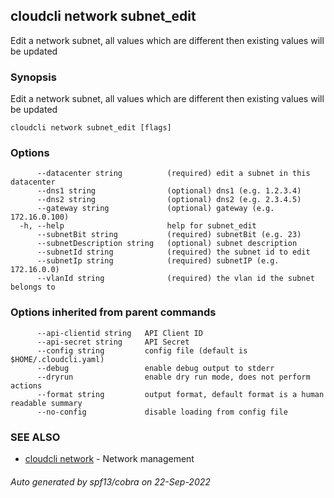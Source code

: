 ## cloudcli network subnet_edit

Edit a network subnet, all values which are different then existing values will be updated

### Synopsis

Edit a network subnet, all values which are different then existing values will be updated

```
cloudcli network subnet_edit [flags]
```

### Options

```
      --datacenter string          (required) edit a subnet in this datacenter
      --dns1 string                (optional) dns1 (e.g. 1.2.3.4)
      --dns2 string                (optional) dns2 (e.g. 2.3.4.5)
      --gateway string             (optional) gateway (e.g. 172.16.0.100)
  -h, --help                       help for subnet_edit
      --subnetBit string           (required) subnetBit (e.g. 23)
      --subnetDescription string   (optional) subnet description
      --subnetId string            (required) the subnet id to edit
      --subnetIp string            (required) subnetIP (e.g. 172.16.0.0)
      --vlanId string              (required) the vlan id the subnet belongs to
```

### Options inherited from parent commands

```
      --api-clientid string   API Client ID
      --api-secret string     API Secret
      --config string         config file (default is $HOME/.cloudcli.yaml)
      --debug                 enable debug output to stderr
      --dryrun                enable dry run mode, does not perform actions
      --format string         output format, default format is a human readable summary
      --no-config             disable loading from config file
```

### SEE ALSO

* [cloudcli network](cloudcli_network.md)	 - Network management

###### Auto generated by spf13/cobra on 22-Sep-2022
